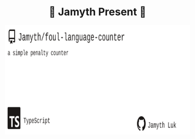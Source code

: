 <!-- built at 4/15/2025, 11:16:51 PM -->
<h1 align="center">
🎉 Jamyth Present 🎉
</h1>
<p align="center">
    <a href="https://github.com/Jamyth/foul-language-counter">
        <img width="1000" height="300" src="./readme.svg" />
    </a>
</p>